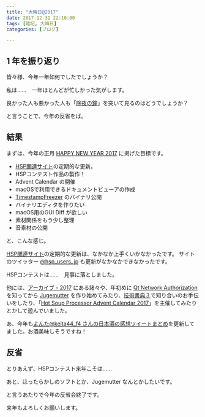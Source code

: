 ```yaml
---
title: "大晦日@2017"
date: 2017-12-31 22:10:00
tags: [雑記, 大晦日]
categories: [ブログ]

---
```


## 1 年を振り返り

皆々様、今年一年如何でしたでしょうか？

私は……　一年ほとんどが忙しかった気がします。

良かった人も悪かった人も「<!--[除夜の鐘](http://hsproom.me/program/view/?p=146)-->[除夜の鐘](http://sharkpp.github.io/joya_no_kane/)」を突いて見るのはどうでしょうか？

と言うことで、今年の反省をば。

## 結果

まずは、今年の正月 [HAPPY NEW YEAR 2017](/blog/2017/01/01/happy-new-year-2017.html) に掲げた目標です。

* [HSP関連サイト](http://hsp-users.jp/)の定期的な更新。
* HSPコンテスト作品の製作！
* Advent Calendar の開催
* macOSで利用できるドキュメントビューアの作成
* [TimestampFreezer](https://github.com/sharkpp/TimestampFreezer) のバイナリ公開
* バイナリエディタを作りたい
* macOS用のGUI Diff が欲しい
* 素材関係をもう少し整理
* 音素材の公開

と、こんな感じ。

[HSP関連サイト](http://hsp-users.jp/)の定期的な更新は、なかなか上手くいかなかったです。
サイトのツイッター [@hsp_users_jp](https://twitter.com/hsp_users_jp) も更新がなかなかできなかったです。

HSPコンテストは……　見事に落としました。

他には、[アーカイブ - 2017](/blog/2017/) にある諸々や、年初めに [Qt Network Authorization](http://doc.qt.io/qt-5/qtnetworkauth-index.html) を知ってから [Jugemutter](https://github.com/sharkpp/Jugemutter) を作り始めてみたり、[技術書典３](/blog/2017/10/23/techbookfest3.html)で知り合いのお手伝いをしたり、「[Hot Soup Processor Advent Calendar 2017](http://qiita.com/advent-calendar/2017/hsp)」を主催してみたりとかして遊んでいました。

あ、今年も[よんた@keita44_f4 さんの日本酒の感想ツイートまとめ](https://togetter.com/li/1073136)を更新してました。お酒美味しそうですね！

## 反省

とりあえず、HSPコンテスト来年こそは……

あと、ほったらかしのソフトとか、Jugemutter なんとかしたいです。

と言うあたりで今年の反省会終了です。

来年もよろしくお願いします。
